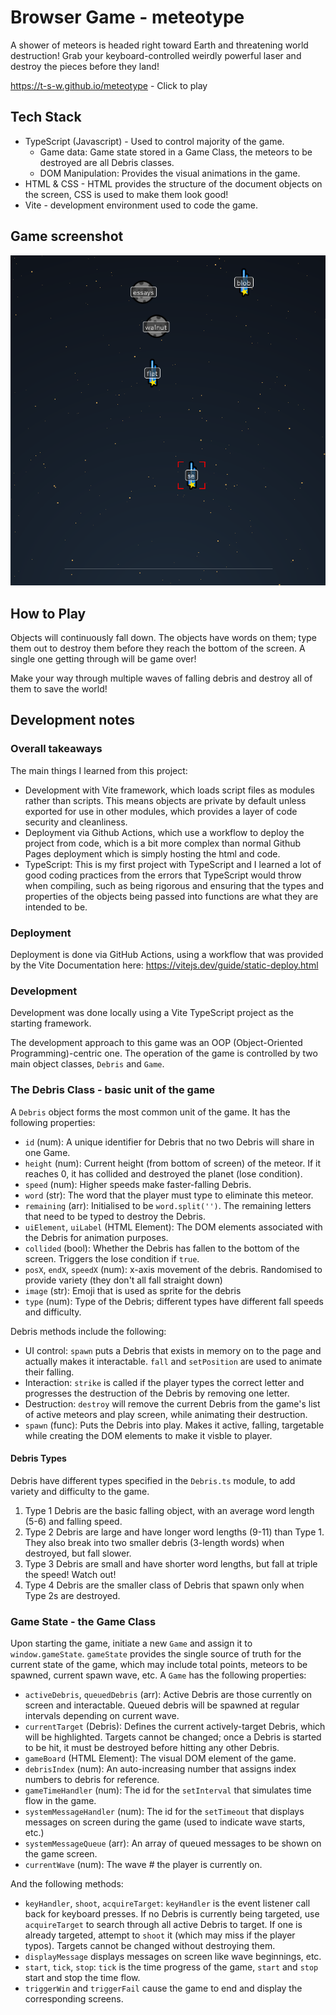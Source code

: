# Browser Game - meteotype

A shower of meteors is headed right toward Earth and threatening world destruction! Grab your keyboard-controlled weirdly powerful laser and destroy the pieces before they land!

https://t-s-w.github.io/meteotype - Click to play

## Tech Stack

* TypeScript (Javascript) - Used to control majority of the game.
    - Game data: Game state stored in a Game Class, the meteors to be destroyed are all Debris classes.
    - DOM Manipulation: Provides the visual animations in the game.
* HTML & CSS - HTML provides the structure of the document objects on the screen, CSS is used to make them look good!
* Vite - development environment used to code the game.

## Game screenshot

![Screenshot of game in progress](img/img.png)

## How to Play

Objects will continuously fall down. The objects have words on them; type them out to destroy them before they reach the bottom of the screen. A single one getting through will be game over!

Make your way through multiple waves of falling debris and destroy all of them to save the world!

## Development notes

### Overall takeaways

The main things I learned from this project:

- Development with Vite framework, which loads script files as modules rather than scripts. This means objects are private by default unless exported for use in other modules, which provides a layer of code security and cleanliness.
- Deployment via Github Actions, which use a workflow to deploy the project from code, which is a bit more complex than normal Github Pages deployment which is simply hosting the html and code.
- TypeScript: This is my first project with TypeScript and I learned a lot of good coding practices from the errors that TypeScript would throw when compiling, such as being rigorous and ensuring that the types and properties of the objects being passed into functions are what they are intended to be.

### Deployment

Deployment is done via GitHub Actions, using a workflow that was provided by the Vite Documentation here: https://vitejs.dev/guide/static-deploy.html

### Development

Development was done locally using a Vite TypeScript project as the starting framework. 

The development approach to this game was an OOP (Object-Oriented Programming)-centric one. The operation of the game is controlled by two main object classes, `Debris` and `Game`.

### The Debris Class - basic unit of the game
A `Debris` object forms the most common unit of the game. It has the following properties:

* `id` (num): A unique identifier for Debris that no two Debris will share in one Game.
* `height` (num): Current height (from bottom of screen) of the meteor. If it reaches 0, it has collided and destroyed the planet (lose condition).
* `speed` (num): Higher speeds make faster-falling Debris.
* `word` (str): The word that the player must type to eliminate this meteor.
* `remaining` (arr): Initialised to be `word.split('')`. The remaining letters that need to be typed to destroy the Debris.
* `uiElement`, `uiLabel` (HTML Element): The DOM elements associated with the Debris for animation purposes.
* `collided` (bool): Whether the Debris has fallen to the bottom of the screen. Triggers the lose condition if `true`.
* `posX`, `endX`, `speedX` (num): x-axis movement of the debris. Randomised to provide variety (they don't all fall straight down) 
* `image` (str): Emoji that is used as sprite for the debris
* `type` (num): Type of the Debris; different types have different fall speeds and difficulty.

Debris methods include the following:
* UI control: `spawn` puts a Debris that exists in memory on to the page and actually makes it interactable. `fall` and `setPosition` are used to animate their falling.
* Interaction: `strike` is called if the player types the correct letter and progresses the destruction of the Debris by removing one letter.
* Destruction: `destroy` will remove the current Debris from the game's list of active meteors and play screen, while animating their destruction.
* `spawn` (func): Puts the Debris into play. Makes it active, falling, targetable while creating the DOM elements to make it visble to player.

#### Debris Types

Debris have different types specified in the `Debris.ts` module, to add variety and difficulty to the game.

 1. Type 1 Debris are the basic falling object, with an average word length (5-6) and falling speed.
 2. Type 2 Debris are large and have longer word lengths (9-11) than Type 1. They also break into two smaller debris (3-length words) when destroyed, but fall slower.
 3. Type 3 Debris are small and have shorter word lengths, but fall at triple the speed! Watch out!
 4. Type 4 Debris are the smaller class of Debris that spawn only when Type 2s are destroyed.


### Game State - the Game Class

Upon starting the game, initiate a new `Game` and assign it to `window.gameState`. `gameState` provides the single source of truth for the current state of the game, which may include total points, meteors to be spawned, current spawn wave, etc. A `Game` has the following properties:

* `activeDebris`, `queuedDebris` (arr): Active Debris are those currently on screen and interactable. Queued debris will be spawned at regular intervals depending on current wave.
* `currentTarget` (Debris): Defines the current actively-target Debris, which will be highlighted. Targets cannot be changed; once a Debris is started to be hit, it must be destroyed before hitting any other Debris.
* `gameBoard` (HTML Element): The visual DOM element of the game.
* `debrisIndex` (num): An auto-increasing number that assigns index numbers to debris for reference.
* `gameTimeHandler` (num): The id for the `setInterval` that simulates time flow in the game.
* `systemMessageHandler` (num): The id for the `setTimeout` that displays messages on screen during the game (used to indicate wave starts, etc.)
* `systemMessageQueue` (arr): An array of queued messages to be shown on the game screen.
* `currentWave` (num): The wave # the player is currently on.

And the following methods:

* `keyHandler`, `shoot`, `acquireTarget`: `keyHandler` is the event listener call back for keyboard presses. If no Debris is currently being targeted, use `acquireTarget` to search through all active Debris to target. If one is already targeted, attempt to `shoot` it (which may miss if the player typos). Targets cannot be changed without destroying them.
* `displayMessage` displays messages on screen like wave beginnings, etc.
* `start`, `tick`, `stop`: `tick` is the time progress of the game, `start` and `stop` start and stop the time flow.
* `triggerWin` and `triggerFail` cause the game to end and display the corresponding screens.
